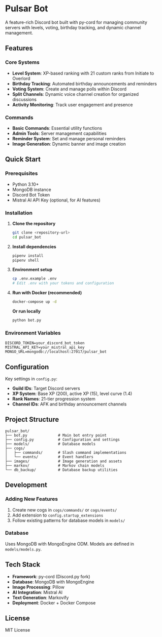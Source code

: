 # Pulsar Bot

A feature-rich Discord bot built with py-cord for managing community servers with levels, voting, birthday tracking, and dynamic channel management.

## Features

### Core Systems
- **Level System**: XP-based ranking with 21 custom ranks from Initiate to Overlord
- **Birthday Tracking**: Automated birthday announcements and reminders
- **Voting System**: Create and manage polls within Discord
- **Split Channels**: Dynamic voice channel creation for organized discussions
- **Activity Monitoring**: Track user engagement and presence

### Commands
- **Basic Commands**: Essential utility functions
- **Admin Tools**: Server management capabilities
- **Reminder System**: Set and manage personal reminders
- **Image Generation**: Dynamic banner and image creation

## Quick Start

### Prerequisites
- Python 3.10+
- MongoDB instance
- Discord Bot Token
- Mistral AI API Key (optional, for AI features)

### Installation

1. **Clone the repository**
   ```bash
   git clone <repository-url>
   cd pulsar_bot
   ```

2. **Install dependencies**
   ```bash
   pipenv install
   pipenv shell
   ```

3. **Environment setup**
   ```bash
   cp .env.example .env
   # Edit .env with your tokens and configuration
   ```

4. **Run with Docker (recommended)**
   ```bash
   docker-compose up -d
   ```

   **Or run locally**
   ```bash
   python bot.py
   ```

### Environment Variables
```env
DISCORD_TOKEN=your_discord_bot_token
MISTRAL_API_KEY=your_mistral_api_key
MONGO_URL=mongodb://localhost:27017/pulsar_bot
```

## Configuration

Key settings in `config.py`:
- **Guild IDs**: Target Discord servers
- **XP System**: Base XP (200), active XP (15), level curve (1.4)
- **Rank Names**: 21-tier progression system
- **Channel IDs**: AFK and birthday announcement channels

## Project Structure

```
pulsar_bot/
├── bot.py              # Main bot entry point
├── config.py           # Configuration and settings
├── models/             # Database models
├── cogs/
│   ├── commands/       # Slash command implementations
│   └── events/         # Event handlers
├── images/             # Image generation and assets
├── markov/             # Markov chain models
└── db_backup/          # Database backup utilities
```

## Development

### Adding New Features
1. Create new cogs in `cogs/commands/` or `cogs/events/`
2. Add extension to `config.startup_extensions`
3. Follow existing patterns for database models in `models/`

### Database
Uses MongoDB with MongoEngine ODM. Models are defined in `models/models.py`.

## Tech Stack

- **Framework**: py-cord (Discord.py fork)
- **Database**: MongoDB with MongoEngine
- **Image Processing**: Pillow
- **AI Integration**: Mistral AI
- **Text Generation**: Markovify
- **Deployment**: Docker + Docker Compose

## License

MIT License